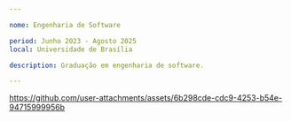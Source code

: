 ```yaml
---

nome: Engenharia de Software

period: Junho 2023 - Agosto 2025
local: Universidade de Brasília

description: Graduação em engenharia de software.

---
```

https://github.com/user-attachments/assets/6b298cde-cdc9-4253-b54e-94715999956b